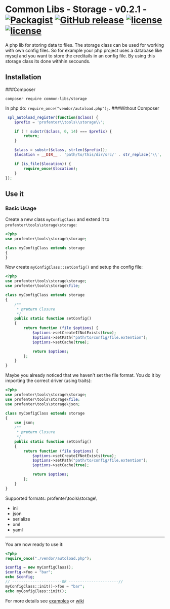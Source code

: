 # Common Libs - Storage - v0.2.1 -  [![Packagist](https://img.shields.io/packagist/dt/common-libs/storage.svg?maxAge=2592000&style=flat-square)](https://packagist.org/packages/common-libs/storage) [![GitHub release](https://img.shields.io/github/release/common-libs/storage.svg?maxAge=2592000&style=flat-square)](https://github.com/common-libs/storage) [![license](https://img.shields.io/github/license/common-libs/storage.svg?maxAge=2592000&style=flat-square)](https://github.com/common-libs/storage) [![license](https://img.shields.io/badge/composer-common-libs/storage-orange.svg?style=flat-square)](https://packagist.org/packages/common-libs/storage) 

A php lib for storing data to files. The storage class can be used for working with own config files. So for example your php project uses a database like mysql and you want to store the creditails in an config file. By using this storage class its done withhin secounds.


## Installation

###Composer

`composer require common-libs/storage`

In php do: ```require_once("vendor/autoload.php");```.
###Without Composer

```php
 spl_autoload_register(function($class) {
    $prefix = 'profenter\\tools\\storage\\';

    if ( ! substr($class, 0, 14) === $prefix) {
        return;
    }

    $class = substr($class, strlen($prefix));
    $location = __DIR__ . 'path/to/this/dir/src/' . str_replace('\\', '/', $class) . '.php';

    if (is_file($location)) {
        require_once($location);
    }
});
```

## Use it


### Basic Usage

Create a new class `myConfigClass` and extend it to `profenter\tools\storage\storage`:
```php
<?php
use profenter\tools\storage\storage;

class myConfigClass extends storage
{
}
```
Now create `myConfigClass::setConfig()` and setup the config file:
```php
<?php
use profenter\tools\storage\storage;
use profenter\tools\storage\file;

class myConfigClass extends storage
{
	/**
	 * @return Closure
	 */
	public static function setConfig()
	{
		return function (file $options) {
			$options->setCreateIfNotExists(true);
			$options->setPath("path/to/config/file.extention");
			$options->setCache(true);

			return $options;
		};
	}
}
```
Maybe you already noticed that we haven't set the file format. You do it by importing the correct driver (using traits):
```php
<?php
use profenter\tools\storage\storage;
use profenter\tools\storage\file;
use profenter\tools\storage\json;

class myConfigClass extends storage
{
	use json;
	/**
	 * @return Closure
	 */
	public static function setConfig()
	{
		return function (file $options) {
			$options->setCreateIfNotExists(true);
			$options->setPath("path/to/config/file.extention");
			$options->setCache(true);

			return $options;
		};
	}
}
```
Supported formats: 
profenter\tools\storage\

 - ini
 - json
 - serialize
 - xml
 - yaml

----------

You are now ready to use it:
```php
<?php
require_once("./vendor/autoload.php");

$config = new myConfigClass();
$config->foo = "bar";
echo $config;
// ----------------------OR ----------------------//
myConfigClass::init()->foo = "bar";
echo myConfigClass::init();
```

For more details see [examples](https://github.com/common-libs/storage/blob/master/examples/storage) or [wiki](https://github.com/common-libs/storage/wiki/Storage:Overview)
